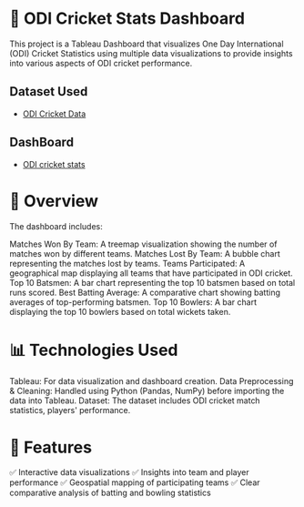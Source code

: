 # 🏏 ODI Cricket Stats Dashboard
This project is a Tableau Dashboard that visualizes One Day International (ODI) Cricket Statistics using multiple data visualizations to provide insights into various aspects of ODI cricket performance.
## Dataset Used
- <a href="https://github.com/vigneshmullangi/odi-cricket-stats/blob/main/batter_player_stats.csv">ODI Cricket Data</a>
## DashBoard 
- <a href="https://github.com/vigneshmullangi/odi-cricket-stats/blob/main/Dashboard%201.png">ODI cricket stats</a>

# 📌 Overview
The dashboard includes:

Matches Won By Team: A treemap visualization showing the number of matches won by different teams.
Matches Lost By Team: A bubble chart representing the matches lost by teams.
Teams Participated: A geographical map displaying all teams that have participated in ODI cricket.
Top 10 Batsmen: A bar chart representing the top 10 batsmen based on total runs scored.
Best Batting Average: A comparative chart showing batting averages of top-performing batsmen.
Top 10 Bowlers: A bar chart displaying the top 10 bowlers based on total wickets taken.

# 📊 Technologies Used
Tableau: For data visualization and dashboard creation.
Data Preprocessing & Cleaning: Handled using Python (Pandas, NumPy) before importing the data into Tableau.
Dataset: The dataset includes ODI cricket match statistics, players' performance.

# 🚀 Features
✅ Interactive data visualizations
✅ Insights into team and player performance
✅ Geospatial mapping of participating teams
✅ Clear comparative analysis of batting and bowling statistics
